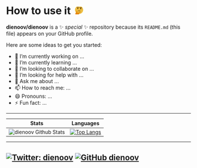 # How to use it <img src="https://github.com/dienoov/dienoov/blob/master/think.gif" width="32px">

**dienoov/dienoov** is a ✨ _special_ ✨ repository because its `README.md` (this file) appears on your GitHub profile.

Here are some ideas to get you started:

- 🔭 I’m currently working on ...
- 🌱 I’m currently learning ...
- 👯 I’m looking to collaborate on ...
- 🤔 I’m looking for help with ...
- 💬 Ask me about ...
- 📫 How to reach me: ...
- 😄 Pronouns: ...
- ⚡ Fun fact: ...
----
**Stats**|**Languages**
------------ | -------------
![dienoov Github Stats](https://github-readme-stats.vercel.app/api?username=dienoov&count_private=true&show_icons=true&hide=stars,prs&line_height=28)| [![Top Langs](https://github-readme-stats.vercel.app/api/top-langs/?username=dienoov&layout=compact&card_width=350)](https://github.com/dienoov/github-readme-stats)
----
[![Twitter: dienoov](https://img.shields.io/twitter/follow/dienoov?style=social)](https://twitter.com/dienoov)
[![GitHub dienoov](https://img.shields.io/github/followers/dienoov?label=follow&style=social)](https://github.com/dienoov)
----
